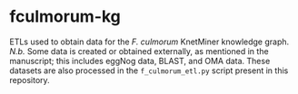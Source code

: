# fculmorum-kg
ETLs used to obtain data for the _F. culmorum_ KnetMiner knowledge graph. *N.b.* Some data is created or obtained externally, as mentioned in the manuscript; this includes eggNog data, BLAST, and OMA data. These datasets are also processed in the ```f_culmorum_etl.py``` script present in this repository.
